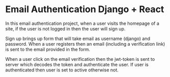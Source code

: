 # Email Authentication Django + React

In this email authentication project, when a user visits the homepage of a site, if the user is not logged in then the user will sign up. 

Sign up brings up form that will take email as username (django) and password. When a user registers then an email (including a verification link) is sent to the email provided in the form.

When a user click on the email verification then the jwt-token is sent to server which decodes the token and authenticate the user. If user is authenticated then user is set to active otherwise not.